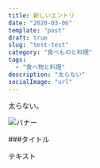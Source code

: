 ```yaml
---
title: 新しいエントリ
date: "2020-03-06"
template: "post"
draft: true
slug: "test-test"
category: "食べものと料理"
tags:
  - "食べ物と料理"
description: "太らない"
socialImage: "url"
---
```


太らない。

![バナー](url)

###タイトル

テキスト
